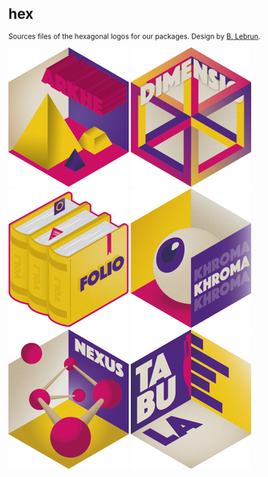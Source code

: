 # hex

<!-- badges: start -->
<!-- badges: end -->

Sources files of the hexagonal logos for our packages. Design by [B. Lebrun](https://github.com/blebrun).

![arkhe](https://raw.githubusercontent.com/tesselle/hex/master/png/arkhe%40240px.png)
![dimensio](https://raw.githubusercontent.com/tesselle/hex/master/png/dimensio%40240px.png)
![folio](https://raw.githubusercontent.com/tesselle/hex/master/png/folio%40240px.png)
![khroma](https://raw.githubusercontent.com/tesselle/hex/master/png/khroma%40240px.png)
![nexus](https://raw.githubusercontent.com/tesselle/hex/master/png/nexus%40240px.png)
![tabula](https://raw.githubusercontent.com/tesselle/hex/master/png/tabula%40240px.png)

